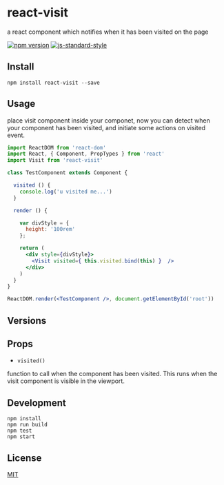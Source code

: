 # react-visit

a react component which notifies when it has been visited on the page

[![npm version](https://badge.fury.io/js/react-visit.svg)](https://badge.fury.io/js/react-visit)
[![js-standard-style](https://img.shields.io/badge/code%20style-standard-brightgreen.svg?style=flat)](https://github.com/feross/standard)

## Install

`npm install react-visit --save`

## Usage

place visit component inside your componet, now you can detect when your component has been visited,
and initiate some actions on visited event.

```jsx
import ReactDOM from 'react-dom'
import React, { Component, PropTypes } from 'react'
import Visit from 'react-visit'

class TestComponent extends Component {

  visited () {
    console.log('u visited me...')
  }

  render () {

    var divStyle = {
      height: '100rem'
    };

    return (
      <div style={divStyle}>
        <Visit visited={ this.visited.bind(this) }  />
      </div>
    )
  }
}

ReactDOM.render(<TestComponent />, document.getElementById('root'))

```

## Versions

## Props

- `visited()`

function to call when the component has been visited. This runs when the visit component is visible in the viewport.

## Development
    npm install
    npm run build
    npm test
    npm start

## License

[MIT](http://isekivacenz.mit-license.org/)
